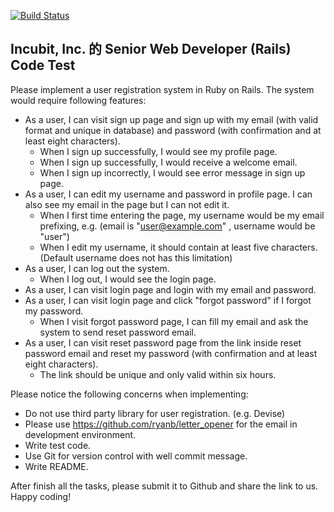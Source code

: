 [![Build Status](https://travis-ci.com/niclin/Incubit_interview_test.svg?branch=master)](https://travis-ci.com/niclin/Incubit_interview_test)

## Incubit, Inc. 的 Senior Web Developer (Rails) Code Test

Please implement a user registration system in Ruby on Rails. The system would require following features:
* As a user, I can visit sign up page and sign up with my email (with valid format and unique in database) and password (with confirmation and at least eight characters).
    * When I sign up successfully, I would see my profile page.
    * When I sign up successfully, I would receive a welcome email.
    * When I sign up incorrectly, I would see error message in sign up page.
* As a user, I can edit my username and password in profile page. I can also see my email in the page but I can not edit it.
    * When I first time entering the page, my username would be my email prefixing, e.g. (email is "user@example.com" , username would be "user")
    * When I edit my username, it should contain at least five characters. (Default username does not has this limitation)
* As a user, I can log out the system.
    * When I log out, I would see the login page.
* As a user, I can visit login page and login with my email and password.
* As a user, I can visit login page and click "forgot password" if I forgot my password.
    * When I visit forgot password page, I can fill my email and ask the system to send reset password email.
* As a user, I can visit reset password page from the link inside reset password email and reset my password (with confirmation and at least eight characters).
    * The link should be unique and only valid within six hours.


Please notice the following concerns when implementing:
* Do not use third party library for user registration. (e.g. Devise)
* Please use https://github.com/ryanb/letter_opener for the email in development environment.
* Write test code.
* Use Git for version control with well commit message.
* Write README.

After finish all the tasks, please submit it to Github and share the link to us.
Happy coding!
